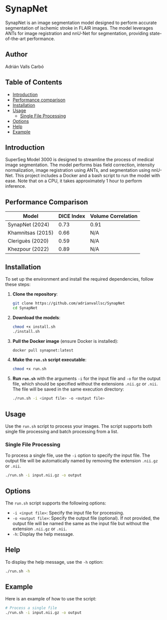 # SynapNet

SynapNet is an image segmentation model designed to perform accurate segmentation of ischemic stroke in FLAIR images. The model leverages ANTs for image registration and nnU-Net for segmentation, providing state-of-the-art performance.

## Author
Adrián Valls Carbó

## Table of Contents
- [Introduction](#introduction)
- [Performance comparison](#Performance-Comparison)
- [Installation](#installation)
- [Usage](#usage)
  - [Single File Processing](#single-file-processing)
- [Options](#options)
- [Help](#help)
- [Example](#example)

## Introduction
SuperSeg Model 3000 is designed to streamline the process of medical image segmentation. The model performs bias field correction, intensity normalization, image registration using ANTs, and segmentation using nnU-Net. This project includes a Docker and a bash script to run the model with ease. Note that on a CPU, it takes approximately 1 hour to perform inference.

## Performance Comparison

| Model           | DICE Index | Volume Correlation |
|-----------------|------------|--------------------|
| SynapNet (2024) | 0.73       | 0.91               |
| Khamnitsas (2015) | 0.66       | N/A                |
| Cleriguès (2020) | 0.59       | N/A                |
| Khezpour (2022) | 0.89       | N/A                |


## Installation
To set up the environment and install the required dependencies, follow these steps:

1. **Clone the repository**:
    ```bash
    git clone https://github.com/adrianvallsc/SynapNet
    cd SynapNet
    ```

2. **Download the models**:
    ```bash
    chmod +x install.sh
    ./install.sh
    ```

3. **Pull the Docker image** (ensure Docker is installed):
    ```bash
    docker pull synapnet:latest
    ```

4. **Make the `run.sh` script executable**:
    ```bash
    chmod +x run.sh
    ```

5. **Run `run.sh`** with the arguments `-i` for the input file and `-o` for the output file, which should be specified without the extensions `.nii.gz` or `.nii`. The file will be saved in the same execution directory:
    ```bash
    ./run.sh -i <input file> -o <output file>
    ```

## Usage
Use the `run.sh` script to process your images. The script supports both single file processing and batch processing from a list.

### Single File Processing
To process a single file, use the `-i` option to specify the input file. The output file will be automatically named by removing the extension `.nii.gz` or `.nii`.

```bash
./run.sh -i input.nii.gz -o output
```


## Options
The `run.sh` script supports the following options:

- `-i <input file>`: Specify the input file for processing.
- `-o <output file>`: Specify the output file (optional). If not provided, the output file will be named the same as the input file but without the extension `.nii.gz` or `.nii`.
- `-h`: Display the help message.

## Help
To display the help message, use the `-h` option:

```bash
./run.sh -h
```

## Example
Here is an example of how to use the script:

```bash
# Process a single file
./run.sh -i input.nii.gz -o output

```
